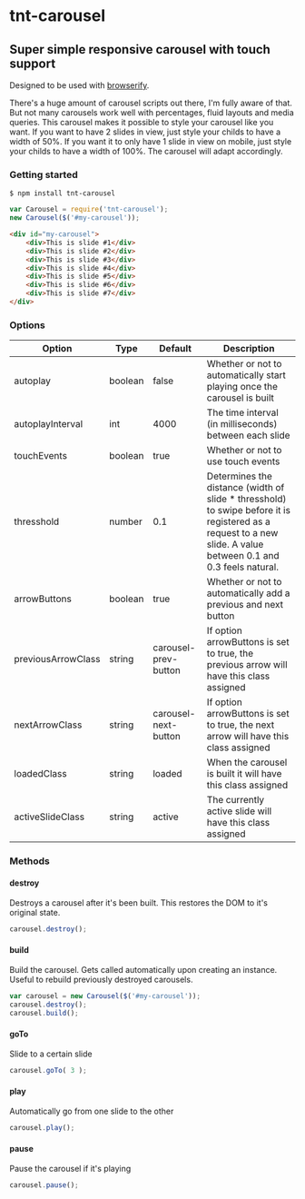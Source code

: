 # tnt-carousel
## Super simple responsive carousel with touch support

Designed to be used with [browserify](http://www.browserify.org).

There's a huge amount of carousel scripts out there, I'm fully aware of that. But not many carousels work well with percentages, fluid layouts and media queries.
This carousel makes it possible to style your carousel like you want. If you want to have 2 slides in view, just style your childs to have a width of 50%.
If you want it to only have 1 slide in view on mobile, just style your childs to have a width of 100%. The carousel will adapt accordingly.

### Getting started

```ssh
$ npm install tnt-carousel
```

```javascript
var Carousel = require('tnt-carousel');
new Carousel($('#my-carousel'));
```

```html
<div id="my-carousel">
	<div>This is slide #1</div>
	<div>This is slide #2</div>
	<div>This is slide #3</div>
	<div>This is slide #4</div>
	<div>This is slide #5</div>
	<div>This is slide #6</div>
	<div>This is slide #7</div>
</div>
```

### Options

Option | Type | Default | Description
------ | ---- | ------- | -----------
autoplay | boolean | false | Whether or not to automatically start playing once the carousel is built
autoplayInterval | int | 4000 | The time interval (in milliseconds) between each slide
touchEvents | boolean | true | Whether or not to use touch events
thresshold | number | 0.1 | Determines the distance (width of slide * thresshold) to swipe before it is registered as a request to a new slide. A value between 0.1 and 0.3 feels natural.
arrowButtons | boolean | true | Whether or not to automatically add a previous and next button
previousArrowClass | string | carousel-prev-button | If option arrowButtons is set to true, the previous arrow will have this class assigned
nextArrowClass | string | carousel-next-button | If option arrowButtons is set to true, the next arrow will have this class assigned
loadedClass | string | loaded | When the carousel is built it will have this class assigned
activeSlideClass | string | active | The currently active slide will have this class assigned

### Methods

#### destroy

Destroys a carousel after it's been built. This restores the DOM to it's original state.

```javascript
carousel.destroy();
```

#### build

Build the carousel. Gets called automatically upon creating an instance. Useful to rebuild previously destroyed carousels.

```javascript
var carousel = new Carousel($('#my-carousel'));
carousel.destroy();
carousel.build();
```

#### goTo

Slide to a certain slide

```javascript
carousel.goTo( 3 );
```

#### play

Automatically go from one slide to the other

```javascript
carousel.play();
```

#### pause

Pause the carousel if it's playing

```javascript
carousel.pause();
```
